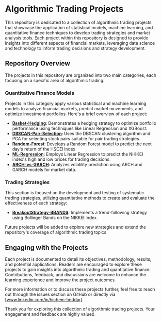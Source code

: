 # Algorithmic Trading Projects

This repository is dedicated to a collection of algorithmic trading projects that showcase the application of statistical models, machine learning, and quantitative finance techniques to develop trading strategies and market analysis tools. Each project within this repository is designed to provide insights into different aspects of financial markets, leveraging data science and technology to inform trading decisions and strategy development.

## Repository Overview

The projects in this repository are organized into two main categories, each focusing on a specific area of algorithmic trading:

### Quantitative Finance Models

Projects in this category apply various statistical and machine learning models to analyze financial markets, predict market movements, and optimize investment portfolios. Here's a brief overview of each project:

- **[Basket-Hedging](/Quantitative-Finance-Models/Basket-Hedging)**: Demonstrates a hedging strategy to optimize portfolio performance using techniques like Linear Regression and XGBoost.
- **[DBSCAN-Pair-Selection](/Quantitative-Finance-Models/DBSCAN-Pair-Selection)**: Uses the DBSCAN clustering algorithm and PCA for selecting stock pairs suitable for pair trading strategies.
- **[Random-Forest](/Quantitative-Finance-Models/Random-Forest)**: Develops a Random Forest model to predict the next day's return of the HSCEI Index.
- **[ML-Regression](/Quantitative-Finance-Models/ML-Regression)**: Employs Linear Regression to predict the NIKKEI index's high and low prices for trading decisions.
- **[ARCH-vs-GARCH](/Quantitative-Finance-Models/ARCH-vs-GARCH)**: Analyzes volatility prediction using ARCH and GARCH models for market data.

### Trading Strategies

This section is focused on the development and testing of systematic trading strategies, utilizing quantitative methods to create and evaluate the effectiveness of each strategy:

- **[BreakoutStrategy-BBANDS](/Trading-Strategies/BreakoutStrategy-BBANDS)**: Implements a trend-following strategy using Bollinger Bands on the NIKKEI Index.

Future projects will be added to explore new strategies and extend the repository's coverage of algorithmic trading topics.

## Engaging with the Projects

Each project is documented to detail its objectives, methodology, results, and potential applications. Readers are encouraged to explore these projects to gain insights into algorithmic trading and quantitative finance. Contributions, feedback, and discussions are welcome to enhance the learning experience and improve the project outcomes.

For more information or to discuss these projects further, feel free to reach out through the issues section on GitHub or directly via [www.linkedin.com/in/hichem-heddar].

Thank you for exploring this collection of algorithmic trading projects. Your engagement and feedback are highly valued.
